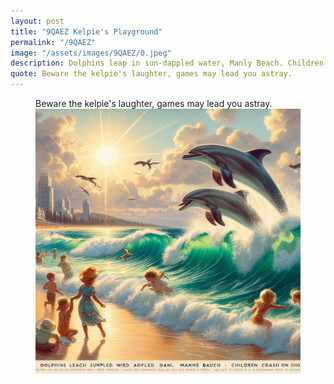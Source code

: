 ```yaml
---
layout: post
title: "9QAEZ Kelpie's Playground"
permalink: "/9QAEZ"
image: "/assets/images/9QAEZ/0.jpeg"
description: Dolphins leap in sun-dappled water, Manly Beach. Children laugh, waves crash on shore.
quote: Beware the kelpie's laughter, games may lead you astray.
---
```


<figure>
  <figcaption>Beware the kelpie's laughter, games may lead you astray.</figcaption>
  <img src="/assets/images/9QAEZ/0.jpeg" alt="Dolphins leap in sun-dappled water, Manly Beach. Children laugh, waves crash on shore." title="Dolphins leap in sun-dappled water, Manly Beach. Children laugh, waves crash on shore.">
</figure>

